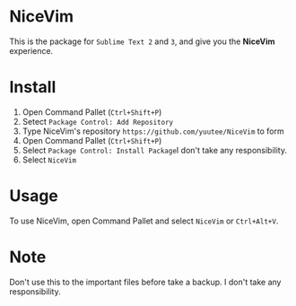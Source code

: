 NiceVim
=======

This is the package for `Sublime Text 2` and `3`, and give you the **NiceVim** experience.

# Install
1. Open Command Pallet (`Ctrl+Shift+P`)
2. Setect `Package Control: Add Repository`
3. Type NiceVim's repository `https://github.com/yuutee/NiceVim` to form
4. Open Command Pallet (`Ctrl+Shift+P`)
5. Select `Package Control: Install Package`I don't take any responsibility.
6. Select `NiceVim`

# Usage
To use NiceVim, open Command Pallet and select `NiceVim` or `Ctrl+Alt+V`.

# Note
Don't use this to the important files before take a backup.  I don't take any responsibility.